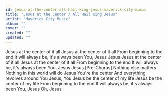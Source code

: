 ```yaml
---
id: jesus-at-the-center-all-hail-king-jesus-maverick-city-music
title: "Jesus at the Center / All Hail King Jesus"
artist: "Maverick City Music"
album: ""
cover: ""
created: ""
updated: ""
---
```


Jesus at the center of it all
Jesus at the center of it all
From beginning to the end
It will always be, it's always been You, Jesus
Jesus
Jesus at the center of it all
Jesus at the center of it all
From beginning to the end
It will always be, it's always been You, Jesus
Jesus
[Pre-Chorus]
Nothing else matters
Nothing in this world will do
Jesus You're the center
And everything revolves around You
Jesus, You
Jesus bе the center of my lifе
Jesus be the center of my life
From beginning to the end
It will always be, it's always been You, Jesus
Oh, Jesus